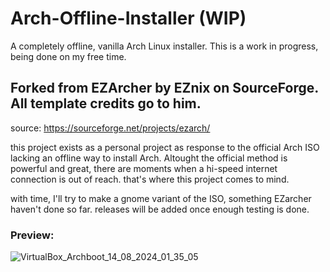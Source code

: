 # Arch-Offline-Installer (WIP)
A completely offline, vanilla Arch Linux installer.
This is a work in progress, being done on my free time.

## Forked from EZArcher by EZnix on SourceForge. All template credits go to him.
source: https://sourceforge.net/projects/ezarch/

this project exists as a personal project as response to the official Arch ISO lacking an offline way to install Arch. Altought the official method is powerful and great, there are moments when a hi-speed internet connection is out of reach. that's where this project comes to mind. 

with time, I'll try to make a gnome variant of the ISO, something EZarcher haven't done so far.
releases will be added once enough testing is done.


### Preview: 

![VirtualBox_Archboot_14_08_2024_01_35_05](https://github.com/user-attachments/assets/7dbfc271-117e-4ac2-a4d2-53bc4206a248)
